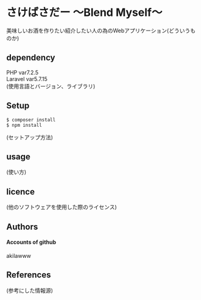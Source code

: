 # さけばさだー 〜Blend Myself〜
美味しいお酒を作りたい紹介したい人の為のWebアプリケーション(どういうものか)

## dependency
PHP       var7.2.5  
Laravel   var5.7.15  
(使用言語とバージョン、ライブラリ)

## Setup
```
$ composer install
$ npm install
```
(セットアップ方法)

## usage
(使い方)

## licence
(他のソフトウェアを使用した際のライセンス)

## Authors
#### Accounts of github
akilawww  


## References
(参考にした情報源)

